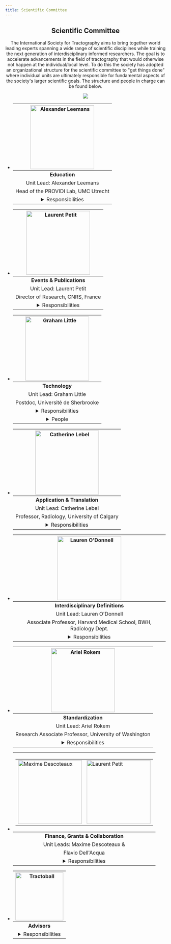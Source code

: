 ```yaml
---
title: Scientific Committee
---
```

<section class="features">
<div class="container">
<center>
<h2>Scientific Committee</h2>

The International Society for Tractography aims to bring together world leading experts spanning a wide range of scientific disciplines while training the next generation of interdisciplinary informed researchers. The goal is to accelerate advancements in the field of tractography that would otherwise not happen at the individual/local level.  To do this the society has adopted an organizational structure for the scientific committee to "get things done" where individual units are ultimately responsible for fundamental aspects of the society's larger scientific goals. The structure and people in charge can be found below.

![](/uploads/photos/org_chart.png)

<ul class="grid people">
    <li>
        <div class="box">
<center>

|<center><img src="/uploads/photos/avatars/Alex_tractoball_education.png" alt="Alexander Leemans"  height="auto" width=200 ></center>|
|:----:|
|<b> Education </b>|
|Unit Lead: Alexander Leemans|
|Head of the PROVIDI Lab, UMC Utrecht|
|<details> <summary> Responsibilities </summary> <div>>The Education Unit develops and hosts a variety of training initiatives to deliver state-of-the-art tractography education in the form of workshops, hackathons and online webinars. These events help to increase the standard of interdisciplinary tractography knowledge and training world wide.</div></details>|

</center>
</div>
</li>

<li>
<div class="box">
<center>

|<center><img src="/uploads/photos/avatars/Laurent_tractoball_comm.png" alt="Laurent Petit"  height="auto" width=200 ></center>|
|:----:|
|<b> Events & Publications </b>|
|Unit Lead: Laurent Petit|
|Director of Research, CNRS, France|
|<details> <summary> Responsibilities </summary> <div>Responsible for organizing the Society's international conference and tractography specific scientific communications, the Events & Communications Unit is already at work planning the first meeting of the IST and a one of a kind tractography specific journal release.</div></details>|

</center>
</div>
</li>

<li>
<div class="box">
<center>

|<center><img src="/uploads/photos/avatars/Graham_tractoball_tech.png" alt="Graham Little"  height="auto" width=200 ></center>|
|:----:|
|<b> Technology </b>|
|Unit Lead: Graham Little|
|Postdoc, Université de Sherbrooke|
|<details> <summary> Responsibilities </summary> <div>The technology unit is responsible for all aspects of tech development and support for the society. This includes web development, database management as well as developing new tools to allow members to share and collaborate with massive ammounts of imaging/anatomical data.</div></details>|
|<details> <summary> People </summary> <div></div></details>|

</center>
</div>
</li>

<li>
<div class="box">
<center>

|<center><img src="/uploads/photos/avatars/Catherine_tractoball_catt.png" alt="Catherine Lebel"  height="auto" width=200 ></center>|
|:----:|
|<b> Application & Translation </b>|
|Unit Lead: Catherine Lebel|
|Professor, Radiology, University of Calgary|
|<details> <summary> Responsibilities </summary> <div>Tractography has shown promise for improving clinical outcomes but few centers use tractography in their daily oporations.  A large part of this problem relates to the lack knowledge translation between expert tractographers and application/clinical scientists.  The CATT Unit aims to break down these barriers while also bring industry partners into the fold to accelerate the translation of cutting edge tractography techniques to end user impact.</div></details>|

</center>
</div>
</li>

<li>
<div class="box">
<center>

|<center><img src="/uploads/photos/avatars/Lauren_tractoball_definition.png" alt="Lauren O'Donnell"  height="auto" width=200 ></center>|
|:----:|
|<b> Interdisciplinary Definitions </b>|
|Unit Lead: Lauren O'Donnell|
|Associate Professor, Harvard Medical School, BWH, Radiology Dept.|
|<details> <summary> Responsibilities </summary> <div> TO DO! </div></details>|

</center>
</div>
</li>

<li>
<div class="box">
<center>

|<center><img src="/uploads/photos/avatars/Ariel_tractoball_standard.png" alt="Ariel Rokem"  height="auto" width=200 ></center>|
|:----:|
|<b> Standardization </b>|
|Unit Lead: Ariel Rokem|
|Research Associate Professor, University of Washington|
|<details> <summary> Responsibilities </summary> <div> TO DO! </div></details>|

</center>
</div>
</li>

<li>
<div class="box">
<center>

|<center><table><tr><td><img src="/uploads/photos/avatars/Max_tractoball_finance.png" alt="Maxime Descoteaux"  height="auto" width=200 ></td><td><img src="/uploads/photos/avatars/Flavio_tractoball_finance.png" alt="Laurent Petit"  height="auto" width=200 ></td><tr></table></center>|
|:----:|
|<b> Finance, Grants & Collaboration  </b>|
|Unit Leads: Maxime Descoteaux &|
|Flavio Dell'Acqua|
|<details> <summary> Responsibilities </summary> <div> The Finance and Grant Unit is focused on garnering support for the society through sponsorship and cross-discipline / cross-border funding opportunities. These objectives include grants related to network building, interdisciplinary training and large scale scientific projects.  </div></details>|

</center>
</div>
</li>

<li>
<div class="box">
<center>

|<center><img src="/uploads/branding/logo_tractoball_transparent_with_tractogram.png" alt="Tractoball"  height="auto" width=150 ></center>|
|:----:|
|<b> Advisors  </b>|
|<details> <summary> Responsibilities </summary> <div> TO DO! </div></details>|

</center>
</div>
</li>

</center>
</ul>
</div>
</section>